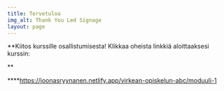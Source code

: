 ```yaml
---
title: Tervetuloa
img_alt: Thank You Led Signage
layout: page
---
```

**Kiitos kurssille osallistumisesta! Klikkaa oheista linkkiä aloittaaksesi kurssin:

**

****<https://joonasryynanen.netlify.app/virkean-opiskelun-abc/moduuli-1>
